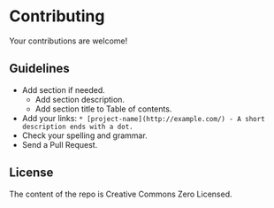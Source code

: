 # Contributing

Your contributions are welcome!

## Guidelines

* Add section if needed.
    * Add section description.
    * Add section title to Table of contents.
* Add your links: `* [project-name](http://example.com/) - A short description ends with a dot.`
* Check your spelling and grammar.
* Send a Pull Request.

## License

The content of the repo is Creative Commons Zero Licensed.
